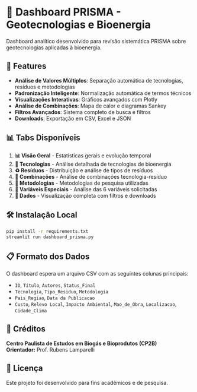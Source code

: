 # 🌱 Dashboard PRISMA - Geotecnologias e Bioenergia

Dashboard analítico desenvolvido para revisão sistemática PRISMA sobre geotecnologias aplicadas à bioenergia.

## 🚀 Features

- **Análise de Valores Múltiplos**: Separação automática de tecnologias, resíduos e metodologias
- **Padronização Inteligente**: Normalização automática de termos técnicos
- **Visualizações Interativas**: Gráficos avançados com Plotly
- **Análise de Combinações**: Mapa de calor e diagramas Sankey
- **Filtros Avançados**: Sistema completo de busca e filtros
- **Downloads**: Exportação em CSV, Excel e JSON

## 📊 Tabs Disponíveis

1. **📊 Visão Geral** - Estatísticas gerais e evolução temporal
2. **🔬 Tecnologias** - Análise detalhada de tecnologias de bioenergia
3. **♻️ Resíduos** - Distribuição e análise de tipos de resíduos
4. **🔄 Combinações** - Análise de combinações tecnologia-resíduo
5. **📐 Metodologias** - Metodologias de pesquisa utilizadas
6. **🎯 Variáveis Especiais** - Análise das 6 variáveis solicitadas
7. **📑 Dados** - Visualização completa com filtros e downloads

## 🛠️ Instalação Local

```bash
pip install -r requirements.txt
streamlit run dashboard_prisma.py
```

## 📋 Formato dos Dados

O dashboard espera um arquivo CSV com as seguintes colunas principais:
- `ID`, `Título`, `Autores`, `Status_Final`
- `Tecnologia`, `Tipo_Residuo`, `Metodologia`
- `Pais_Regiao`, `Data da Publicacao`
- `Custo`, `Relevo Local`, `Impacto Ambiental`, `Mao_de_Obra`, `Localizacao`, `Cidade_Clima`

## 👥 Créditos

**Centro Paulista de Estudos em Biogás e Bioprodutos (CP2B)**  
**Orientador:** Prof. Rubens Lamparelli

## 📄 Licença

Este projeto foi desenvolvido para fins acadêmicos e de pesquisa.